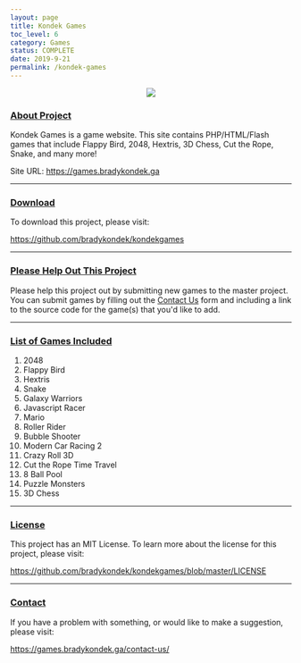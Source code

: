 ```yaml
---
layout: page
title: Kondek Games
toc_level: 6
category: Games
status: COMPLETE
date: 2019-9-21
permalink: /kondek-games
---
```



<center><img src="https://www.bradykondek.ga/pics/kondek-games-logo.png"></center>


### <u>About Project</u>
Kondek Games is a game website.  This site contains PHP/HTML/Flash games that include Flappy Bird, 2048, Hextris, 3D Chess, Cut the Rope, Snake, and many more!

Site URL: <a target="_blank" href="https://games.bradykondek.ga">https://games.bradykondek.ga</a>

<hr>

### <u>Download</u>

To download this project, please visit:


<a target="_blank" href="https://github.com/bradykondek/kondekgames">https://github.com/bradykondek/kondekgames</a>

<hr>

### <u>Please Help Out This Project</u>

Please help this project out by submitting new games to the master project.  You can submit games by filling out the <a target="_blank" href="https://games.bradykondek.ga/contact-us">Contact Us</a> form and including a link to the source code for the game(s) that you'd like to add.

<hr>

### <u>List of Games Included</u>
1. 2048
2. Flappy Bird
3. Hextris
4. Snake
5. Galaxy Warriors
6. Javascript Racer
7. Mario
8. Roller Rider
9. Bubble Shooter
10. Modern Car Racing 2
11. Crazy Roll 3D
12. Cut the Rope Time Travel
13. 8 Ball Pool
14. Puzzle Monsters
15. 3D Chess

<hr>

### <u>License</u>

This project has an MIT License.  To learn more about the license for this project, please visit:

<a target="_blank" href="https://github.com/bradykondek/kondekgames/blob/master/LICENSE">https://github.com/bradykondek/kondekgames/blob/master/LICENSE</a>

<hr>

### <u>Contact</u>

If you have a problem with something, or would like to make a suggestion, please visit:


<a target="_blank" href="https://games.bradykondek.ga/contact-us/">https://games.bradykondek.ga/contact-us/</a>
